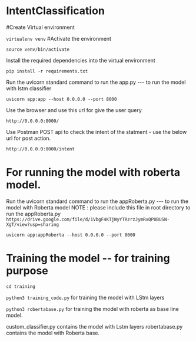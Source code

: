 # IntentClassification

#Create Virtual environment

```virtualenv venv```
#Activate the environment

```source venv/bin/activate```

Install the required dependencies into the virtual environment

```pip install -r requirements.txt```

Run the uvicorn standard command to run the app.py --- to run the model with lstm classifier

```uvicorn app:app --host 0.0.0.0 --port 8000```  

Use the browser and use this url for give the user query

```http://0.0.0.0:8000/```

Use Postman POST api to check the intent of the statment -  use the below url for post action.

```http://0.0.0.0:8000/intent```


# For running the model with roberta model.

Run the uvicorn standard command to run the appRoberta.py --- to run the model with Roberta model   NOTE : please include this file in root directory to run the appRoberta.py ```https://drive.google.com/file/d/1VbgF4KTjWyYTRzrzJymRxQPUBUSN-XgT/view?usp=sharing``` 

```uvicorn app:appRoberta --host 0.0.0.0 --port 8000```  



# Training the model -- for training purpose

```cd training```

```python3 training_code.py``` for training the model with LStm layers

```python3 robertabase.py``` for training the model with roberta as base line model.

custom_classifier.py contains the model with Lstm layers
robertabase.py contains the model with Roberta base.
